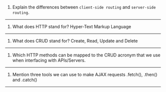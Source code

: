 1.  Explain the differences between `client-side routing` and `server-side routing`.

---------------------------------------------------------------------------------------

1.  What does HTTP stand for?
    Hyper-Text Markup Language

---------------------------------------------------------------------------------------

1.  What does CRUD stand for?
    Create, Read, Update and Delete

----------------------------------------------------------------------------------------

1.  Which HTTP methods can be mapped to the CRUD acronym that we use when interfacing with APIs/Servers.

----------------------------------------------------------------------------------------

1.  Mention three tools we can use to make AJAX requests
    .fetch(), .then() and .catch()

-----------------------------------------------------------------------------------------